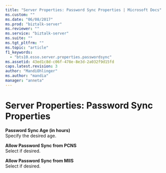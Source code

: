 ```yaml
---
title: "Server Properties: Password Sync Properties | Microsoft Docs"
ms.custom: ""
ms.date: "06/08/2017"
ms.prod: "biztalk-server"
ms.reviewer: ""
ms.service: "biztalk-server"
ms.suite: ""
ms.tgt_pltfrm: ""
ms.topic: "article"
f1_keywords: 
  - "bts10.esso.server.properties.passwordsync"
ms.assetid: 43ed1c8d-c06f-478e-8e3d-2a032f9d15fd
caps.latest.revision: 3
author: "MandiOhlinger"
ms.author: "mandia"
manager: "anneta"
---
```

# Server Properties: Password Sync Properties
**Password Sync Age (in hours)**  
 Specify the desired age.  
  
 **Allow Password Sync from PCNS**  
 Select if desired.  
  
 **Allow Password Sync from MIIS**  
 Select if desired.